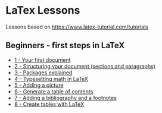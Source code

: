 # LaTex Lessons

Lessons based on <a>https://www.latex-tutorial.com/tutorials</a>


<h2>Beginners - first steps in LaTeX</h2>

<ul>
	<li><a href="https://github.com/robotabc2/LaTex_Lessons/tree/master/L1_heading_number">1 - Your first document</a></li>
	<li><a href="https://github.com/robotabc2/LaTex_Lessons/tree/master/L2_Section_Paragraphs">2 - Structuring your document (sections and paragraphs)</a></li>
	<li><a href="https://github.com/robotabc2/LaTex_Lessons/tree/master/L3_Importing_Functions">3 - Packages explained</a></li>
	<li><a href="https://github.com/robotabc2/LaTex_Lessons/tree/master/L4_Math_lib">4 - Typesetting math in LaTeX</a></li>
	<li><a href="https://github.com/robotabc2/LaTex_Lessons/tree/master/L5_image">5 - Adding a picture</a></li>
	<li><a href="https://github.com/robotabc2/LaTex_Lessons/tree/master/L6_Table_contents">6 - Generate a table of contents</a></li>
	<li><a href="https://github.com/robotabc2/LaTex_Lessons/tree/master/L7_bibliography">7 - Adding a bibliography and a footnotes</a></li>
	<li><a href="https://github.com/robotabc2/LaTex_Lessons/tree/master/L8_Tables">8 - Create tables with LaTeX</a></li>
</ul>